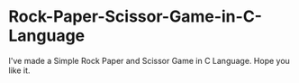 # Rock-Paper-Scissor-Game-in-C-Language
I've made a Simple Rock Paper  and Scissor Game in C Language. Hope you like it.
